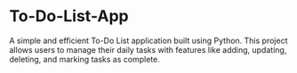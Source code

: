 # To-Do-List-App
A simple and efficient To-Do List application built using Python. This project allows users to manage their daily tasks with features like adding, updating, deleting, and marking tasks as complete.
